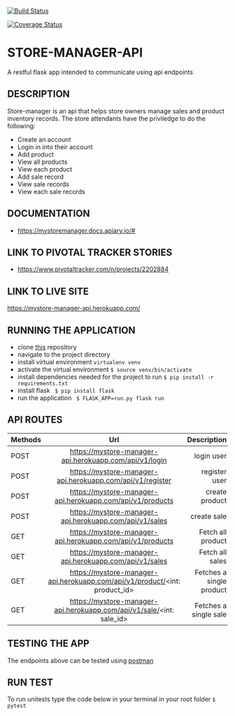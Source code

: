 [![Build Status](https://travis-ci.org/kelvinrandu/store-manager-api.svg?branch=develop)](https://travis-ci.org/kelvinrandu/store-manager-api)

[![Coverage Status](https://coveralls.io/repos/github/kelvinrandu/store-manager-api/badge.svg?branch=develop)](https://coveralls.io/github/kelvinrandu/store-manager-api?branch=develop)

# STORE-MANAGER-API
A restful  flask app intended to communicate using api endpoints

## DESCRIPTION
Store-manager is an api that helps store owners manage sales and product inventory records.
The store attendants have the priviledge to do the following:
- Create an  account
- Login in into their account
- Add product
- View all products
- View each product
- Add sale record
- View  sale records
- View each sale records

## DOCUMENTATION
- https://mystoremanager.docs.apiary.io/#

## LINK TO PIVOTAL TRACKER STORIES
- https://www.pivotaltracker.com/n/projects/2202884



## LINK TO LIVE SITE
https://mystore-manager-api.herokuapp.com/

## RUNNING THE APPLICATION
- clone [this](https://github.com/kelvinrandu/store-manager-api.git) repository
- navigate to the project directory
- install virtual environment
```virtualenv venv ```
- activate the virtual environment
```$ source venv/bin/activate```
- install dependencies needed for the project to run
``` $ pip install -r requirements.txt ```
- install flask
``` $ pip install flask```
- run the application
``` $ FLASK_APP=run.py flask run```

## API ROUTES

| Methods        | Url          | Description |
| ------------- |:-------------:| -----:|
| POST   | https://mystore-manager-api.herokuapp.com/api/v1/login       |  login user      | 
| POST   | https://mystore-manager-api.herokuapp.com/api/v1/register          |  register user         |
| POST   | https://mystore-manager-api.herokuapp.com/api/v1/products        |  create product      | 
| POST   | https://mystore-manager-api.herokuapp.com/api/v1/sales           |  create sale         | 
| GET     | https://mystore-manager-api.herokuapp.com/api/v1/products       |  Fetch all product   |       
| GET     | https://mystore-manager-api.herokuapp.com/api/v1/sales          |  Fetch all sales     |      
| GET     | https://mystore-manager-api.herokuapp.com/api/v1/product/<int: product_id>  |  Fetches a single product   |
| GET     | https://mystore-manager-api.herokuapp.com/api/v1/sale/<int: sale_id>  |  Fetches a single sale   |


## TESTING THE APP
 The endpoints above can be tested  using [postman](https://www.getpostman.com/)

## RUN TEST
To run unitests type the code below in your terminal in your root folder
``` $ pytest ```